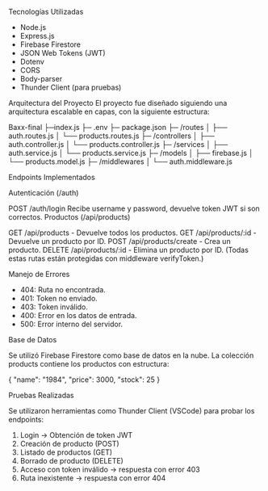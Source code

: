 Tecnologías Utilizadas

- Node.js
- Express.js
- Firebase Firestore
- JSON Web Tokens (JWT)
- Dotenv
- CORS
- Body-parser
- Thunder Client (para pruebas)

Arquitectura del Proyecto
El proyecto fue diseñado siguiendo una arquitectura escalable en capas, con la siguiente estructura:

  Baxx-final
├─index.js
├─ .env
├─ package.json
├─ /routes
│   ├── auth.routes.js
│   └── products.routes.js
├─ /controllers
│   ├── auth.controller.js
│   └── products.controller.js
├─ /services
│   ├── auth.service.js
│   └── products.service.js
├─ /models
│   ├── firebase.js
│   └── products.model.js
├─ /middlewares
│   └── auth.middleware.js

Endpoints Implementados

Autenticación (/auth)

POST /auth/login
Recibe username y password, devuelve token JWT si son correctos.
 Productos (/api/products)

GET /api/products - Devuelve todos los productos.
GET /api/products/:id - Devuelve un producto por ID.
POST /api/products/create - Crea un producto.
DELETE /api/products/:id - Elimina un producto por ID.
(Todas estas rutas están protegidas con middleware verifyToken.)


Manejo de Errores

- 404: Ruta no encontrada.
- 401: Token no enviado.
- 403: Token inválido.
- 400: Error en los datos de entrada.
- 500: Error interno del servidor.

Base de Datos

Se utilizó Firebase Firestore como base de datos en la nube. La colección products contiene los productos con estructura:

{
  "name": "1984",
  "price": 3000,
  "stock": 25
}


Pruebas Realizadas

Se utilizaron herramientas como Thunder Client (VSCode) para probar los endpoints:

1. Login → Obtención de token JWT
2. Creación de producto (POST)
3. Listado de productos (GET)
4. Borrado de producto (DELETE)
5. Acceso con token inválido → respuesta con error 403
6. Ruta inexistente → respuesta con error 404
